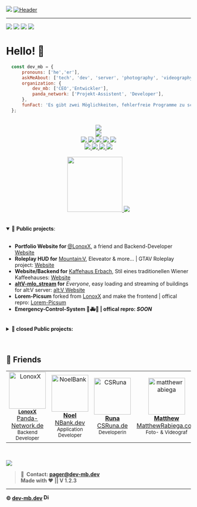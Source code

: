 ![](https://hit.yhype.me/github/profile?user_id=50833616)
[![Header](https://cdn.mbdev.cc/mb/banner.png "Header")](https://dev-mb.dev/)

<hr>

<a href="https://twitter.com/SimulatorMB" target="_blank"><img src="https://img.shields.io/badge/Twitter-1DA1F2?style=for-the-badge&logo=twitter&logoColor=white"/></a> 
<a href="https://discord.com/users/301367379303333888" target="_blank"><img src="https://img.shields.io/badge/Discord-7289DA?style=for-the-badge&logo=discord&logoColor=white"/></a> 
<a href="https://codepen.io/dev-mb" target="_blank"><img src="https://img.shields.io/badge/Codepen-000000?style=for-the-badge&logo=codepen&logoColor=white"/></a>
<a href="https://paypal.me/simulatormb" target="_blank"><img src="https://img.shields.io/badge/PayPal-00457C?style=for-the-badge&logo=paypal&logoColor=whitee"/></a> 
<br>

# Hello! 👋

```js
  const dev_mb = {
      pronouns: ['he','er'],
      askMeAbout: ['tech', 'dev', 'server', 'photography', 'videography', 'cyber', 'mechanic','rescue'],
      organization: {
          dev_mb: ['CEO','Entwickler'],
          panda_network: ['Projekt-Assistent', 'Developer'],
      },
      funFact: 'Es gibt zwei Möglichkeiten, fehlerfreie Programme zu schreiben; nur die dritte funktioniert!'
  };
```
<br>

<a href="https://github.com/dev-mb/">
  <div align="center">
    <img src="https://skillicons.dev/icons?i=html,css,js,sass,php,jquery,mysql,cs">
  </div>
</a>

<a href="https://github.com/dev-mb/">
  <div align="center">
    <img src="https://skillicons.dev/icons?i=vscode,visualstudio,ps,pr,ae,au,github,git">
  </div>
</a>

<a href="https://github.com/dev-mb/">
  <div align="center">
    <img src="https://img.shields.io/badge/Windows-0078D6?style=for-the-badge&logo=windows&logoColor=white">
    <img src="https://img.shields.io/badge/Android-3DDC84?style=for-the-badge&logo=android&logoColor=white">
    <img src="https://img.shields.io/badge/Linux-FCC624?style=for-the-badge&logo=linux&logoColor=black">
    <img src="https://img.shields.io/badge/Debian-A81D33?style=for-the-badge&logo=debian&logoColor=white">
    <img src="https://img.shields.io/badge/Raspberry%20Pi-A22846?style=for-the-badge&logo=Raspberry%20Pi&logoColor=white">
  </div>
</a>

<a href="https://github.com/dev-mb/">
  <div align="center">
    <img src="https://img.shields.io/badge/Spotify-1ED760?&style=for-the-badge&logo=spotify&logoColor=white">
    <img src="https://img.shields.io/badge/Discord-5865F2?style=for-the-badge&logo=discord&logoColor=white">
    <img src="https://img.shields.io/badge/TeamSpeak-2580C3?style=for-the-badge&logo=teamspeak&logoColor=white">
    <img src="https://img.shields.io/badge/HackTheBox-111927?style=for-the-badge&logo=Hack%20The%20Box&logoColor=9FEF00">
  </div>
</a>

<br>
<div align="center">
  <a href="https://github.com/dev-mb/">
    <img height="150rem" src="https://github-profile-summary-cards.vercel.app/api/cards/profile-details?username=dev-mb&theme=github_dark">
  </a>

  <a href="https://github.com/dev-mb/">
    <img src="https://github-readme-stats.vercel.app/api/wakatime?username=devmb&layout=compact&theme=github_dark">
  </a>
</div>

<br>
<br>

<details open>
 <summary> 📕  <b>Public projects</b>: </summary>
<br>
  <ul>
    <li><b>Portfolio Website for </b> <a href="https://github.com/LonoxX">@LonoxX</a>, a friend and Backend-Developer <a href="https://lonoxx.me">Website</a></li>
    <li><b>Roleplay HUD for</b> <a href="https://mountainv.de">Mountain:V</a>, Eleveator & more... | GTAV Roleplay project: <a href="https://mountainv.de">Website</a></li>
    <li><b>Website/Backend for</b> <a href="https://kaffeehaus-erbach.de">Kaffehaus Erbach</a>, Stil eines traditionellen Wiener Kaffeehauses: <a href="https://kaffeehaus-erbach.de">Website</a></li>
    <li><b><a href="https://github.com/dev-mb/altV-mlo_stream">altV-mlo_stream</a> for</b> <i>Everyone</i>, easy loading and streaming of buildings for alt:V server: <a href="https://altv.mp/">alt:V Website</a></li>
    <li><b>Lorem-Picsum</b> forked from <a href="https://github.com/LonoxX">LonoxX</a> and make the frontend | offical repro: <a href=https://github.com/LonoxX/Lorem-Picsum">Lorem-Picsum</a></li>
    <li><b>Emergency-Control-System 🚓🚑🚒 | offical repro: <i>SOON</i></li>
 </ul>
</details>
<br>
<details>
 <summary> 🔐  <b>closed Public projects</b>: </summary>
<br>
  <ul>
    <li><b>[OUTDATED] <a href="https://github.com/dev-mb/fivem-mlo_stream">fivem-mlo_stream</a> for</b> <i>Everyone</i>, easy loading and streaming of buildings for alt:V server: <a href="https://fivem.net">FiveM Website</a></li>
    <li><b>Roleplay HUD for</b> <a href="https://bigcityv.de">BigCity:V</a>, Eleveator & more... | GTAV Roleplay project: <a href="https://bigcityv.de">Website</a></li>
 </ul>
</details>
<br />
<br />


## 👾 Friends

<table>
  <tr>
    <td align="center">
      <a href="https://github.com/LonoxX"><img src="https://avatars3.githubusercontent.com/u/35597628?v=4" width="100px;" alt="LonoxX"/></a><br/>
        <sub><b><a href="https://github.com/LonoxX">LonoxX</a></b></sub><br /><a href="https://panda-network.de">Panda-Network.de</a></br><small>Backend Developer</small>
    </td>
    <td align="center">
      <a href="https://github.com/NoelBank"><img src="https://avatars.githubusercontent.com/u/24194246?v=4" width="100px;" alt="NoelBank"/><br/>
        <sub><b><a href="https://github.com/NoelBank">Noel</a></b></sub><br /><a href="https://nbank.dev">NBank.dev</a></br><small>Application Developer</small>
    </td>
    <td align="center">
      <a href="https://github.com/csruna"><img src="https://avatars.githubusercontent.com/u/58478174?v=4" width="100px;" alt="CSRuna"/><br/>
        <sub><b><a href="https://github.com/csruna">Runa</a></b></sub><br /><a href="https://csruna.de">CSRuna.de</a></br><small>Developerin</small>
    </td>
    <td align="center">
      <a href="https://github.com/matthewrabiega"><img src="https://avatars.githubusercontent.com/u/69539728?v=4" width="100px;" alt="matthewrabiega"/><br/>
        <sub><b><a href="https://github.com/matthewrabiega">Matthew</a></b></sub><br /><a href="https://matthewrabiega.com">MatthewRabiega.com</a></br><small>Foto- & Videograf</small>
    </td>
    <td align="center">
      <a href="https://www.instagram.com/lauras_stern_sternenfotografie/"><img src="https://cdn.mbdev.cc/git/github-sternenfotografie.jpg" height="100px;" alt="laura-christin"/><br/>
        <sub><b><a href="https://www.instagram.com/lauras_stern_sternenfotografie/">Laura</a></b></sub><br />
        <a href="https://sternenfotografie.weebly.com">Sternenfotografie...</a></br><small>Fotografin<small>
    </td>
  </tr>
</table>
</br>

[![](https://komarev.com/ghpvc/?style=flat-square&username=dev-mb&color=333333)](https://mbdev.cc/github)

> 📧&nbsp; Contact: <a href="mailto:pager@dev-mb.dev">pager@dev-mb.dev</a><br>
> Made with ❤️ || V 1.2.3 <br>

<hr>

© <a href="https://dev-mb.dev"><b>dev-mb.dev</b></a> <img alt="Discord-Bot" width="16px" src="https://cdn.mbdev.cc/page/logo.svg">